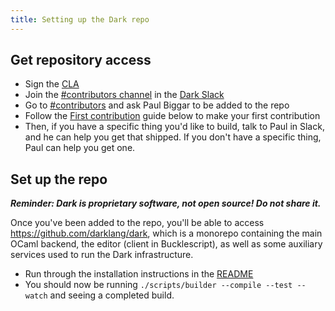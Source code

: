 ```yaml
---
title: Setting up the Dark repo
---
```


## Get repository access

- Sign the [CLA](https://cla-assistant.io/darklang/cla)
- Join the [#contributors
  channel](https://darkcommunity.slack.com/archives/C014H6H6BB3) in the [Dark
  Slack](https://darklang.com/slack-invite)
- Go to [#contributors](https://darkcommunity.slack.com/archives/C014H6H6BB3)
  and ask Paul Biggar to be added to the repo
- Follow the [First contribution](#first-contribution) guide below to make your
  first contribution
- Then, if you have a specific thing you'd like to build, talk to Paul in
  Slack, and he can help you get that shipped. If you don't have a specific
  thing, Paul can help you get one.

## Set up the repo

***Reminder: Dark is proprietary software, not open source! Do not share it.***

Once you've been added to the repo, you'll be able to access https://github.com/darklang/dark, which is a monorepo containing the main OCaml backend, the editor (client in Bucklescript), as well as some auxiliary services used to run the Dark infrastructure.

- Run through the installation instructions in the [README](https://github.com/darklang/dark/blob/main/README.md)
- You should now be running `./scripts/builder --compile --test --watch` and seeing a completed build.


